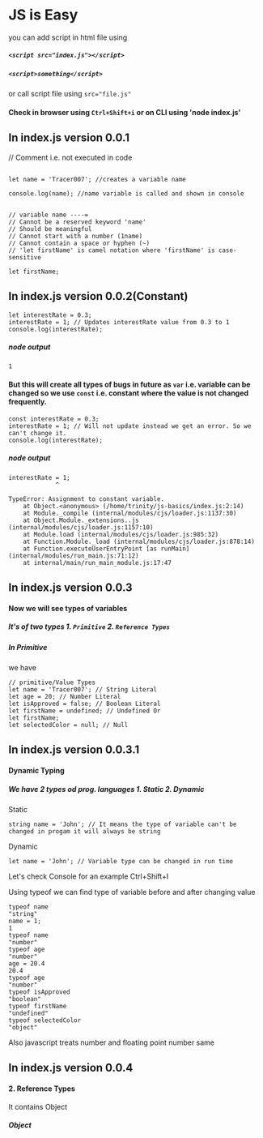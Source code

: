 # JS is Easy

you can add script in html file using

##### `<script src="index.js"></script>`

##### `<script>something</script>` 
or call script file using `src="file.js"`

#### Check in browser using `Ctrl+Shift+i` or on CLI using 'node index.js'

## In index.js version 0.0.1
// Comment i.e. not executed in code

```console.log('Hello World'); //creates a console message Hello World

let name = 'Tracer007'; //creates a variable name

console.log(name); //name variable is called and shown in console


// variable name ----=
// Cannot be a reserved keyword 'name'
// Should be meaningful
// Cannot start with a number (1name)
// Cannot contain a space or hyphen (~)
// 'let firstName' is camel notation where 'firstName' is case-sensitive

let firstName;
```

## In index.js version 0.0.2(Constant)
```
let interestRate = 0.3;
interestRate = 1; // Updates interestRate value from 0.3 to 1
console.log(interestRate);
```

##### node output
`1`


#### But this will create all types of bugs in future as `var` i.e. variable can be changed so we use `const` i.e. constant where the value is not changed frequently.

```
const interestRate = 0.3;
interestRate = 1; // Will not update instead we get an error. So we can't change it.
console.log(interestRate);
```
##### node output 
```
interestRate = 1;
             ^

TypeError: Assignment to constant variable.
    at Object.<anonymous> (/home/trinity/js-basics/index.js:2:14)
    at Module._compile (internal/modules/cjs/loader.js:1137:30)
    at Object.Module._extensions..js (internal/modules/cjs/loader.js:1157:10)
    at Module.load (internal/modules/cjs/loader.js:985:32)
    at Function.Module._load (internal/modules/cjs/loader.js:878:14)
    at Function.executeUserEntryPoint [as runMain] (internal/modules/run_main.js:71:12)
    at internal/main/run_main_module.js:17:47
```

## In index.js version 0.0.3

#### Now we will see types of variables
##### It's of two types 1. `Primitive` 2. `Reference Types`
##### In Primitive
we have

```
// primitive/Value Types
let name = 'Tracer007'; // String Literal
let age = 20; // Number Literal
let isApproved = false; // Boolean Literal
let firstName = undefined; // Undefined Or
let firstName;
let selectedColor = null; // Null
```

## In index.js version 0.0.3.1

#### Dynamic Typing
##### We have 2 types od prog. languages 1. Static 2. Dynamic
Static
```
string name = 'John'; // It means the type of variable can't be changed in progam it will always be string
```

Dynamic
```
let name = 'John'; // Variable type can be changed in run time
```

Let's check Console for an example Ctrl+Shift+I

Using typeof we can find type of variable before and after changing value
```
typeof name
"string"
name = 1;
1
typeof name
"number"
typeof age
"number"
age = 20.4
20.4
typeof age
"number"
typeof isApproved
"boolean"
typeof firstName
"undefined"
typeof selectedColor
"object"
```
Also javascript treats number and floating point number same

## In index.js version 0.0.4
#### 2. Reference Types

It contains Object 
##### Object
